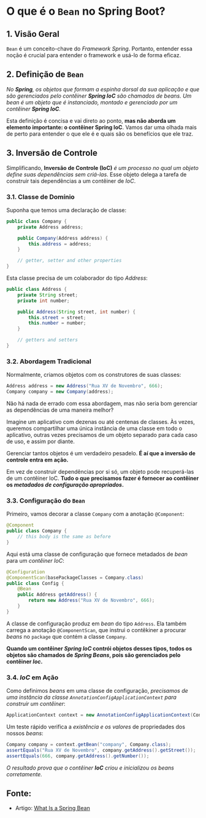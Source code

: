 # O que é o `Bean` no Spring Boot?

## 1. Visão Geral

`Bean` é um conceito-chave do *Framework Spring*. Portanto, entender essa noção é crucial para entender o framework e usá-lo de forma eficaz.

## 2. Definição de `Bean`

*No **Spring**, os objetos que formam a espinha dorsal da sua aplicação e que são gerenciados pelo contêiner **Spring IoC** são chamados de beans. Um bean é um objeto que é instanciado, montado e gerenciado por um contêiner **Spring IoC**.*

Esta definição é concisa e vai direto ao ponto, **mas não aborda um elemento importante: o contêiner Spring IoC**. Vamos dar uma olhada mais de perto para entender o que ele é e quais são os benefícios que ele traz.

## 3. Inversão de Controle

Simplificando, **Inversão de Controle (IoC)** *é um processo no qual um objeto define suas dependências sem criá-las*. Esse objeto delega a tarefa de construir tais dependências a um contêiner de *IoC*.

### 3.1. Classe de Domínio

Suponha que temos uma declaração de classe:

```java
public class Company {
    private Address address;

    public Company(Address address) {
        this.address = address;
    }

    // getter, setter and other properties
}
```

Esta classe precisa de um colaborador do tipo *Address*:

```java
public class Address {
    private String street;
    private int number;

    public Address(String street, int number) {
        this.street = street;
        this.number = number;
    }

    // getters and setters
}
```

### 3.2. Abordagem Tradicional

Normalmente, criamos objetos com os construtores de suas classes:

```java
Address address = new Address("Rua XV de Novembro", 666);
Company company = new Company(address);
```

Não há nada de errado com essa abordagem, mas não seria bom gerenciar as dependências de uma maneira melhor?

Imagine um aplicativo com dezenas ou até centenas de classes. Às vezes, queremos compartilhar uma única instância de uma classe em todo o aplicativo, outras vezes precisamos de um objeto separado para cada caso de uso, e assim por diante.

Gerenciar tantos objetos é um verdadeiro pesadelo. **É aí que a inversão de controle entra em ação.**

Em vez de construir dependências por si só, um objeto pode recuperá-las de um contêiner IoC. **Tudo o que precisamos fazer é fornecer ao contêiner os *metadados de configuração apropriados*.**

### 3.3. Configuração do `Bean`

Primeiro, vamos decorar a classe `Company` com a anotação `@Component`:

```java
@Component
public class Company {
    // this body is the same as before
}
```

Aqui está uma classe de configuração que fornece metadados de *bean* para um *contêiner IoC*:

```java
@Configuration
@ComponentScan(basePackageClasses = Company.class)
public class Config {
    @Bean
    public Address getAddress() {
        return new Address("Rua XV de Novembro", 666);
    }
}
```

A classe de configuração produz em *bean* do tipo `Address`. Ela também carrega a anotação `@ComponentScan`, que instrui o contêkiner a procurar *beans* no `package` que contém a classe `Company`.

**Quando um contêiner *Spring IoC* contrói objetos desses tipos, todos os objetos são chamados de *Spring Beans*, pois são gerenciados pelo contêiner *Ioc*.**

### 3.4. *IoC* em Ação

Como definimos *beans* em uma classe de configuração, *precisamos de uma instância da classe `AnnotationConfigApplicationContext` para construir um contêiner*:

```java
ApplicationContext context = new AnnotationConfigApplicationContext(Config.class);
```

Um teste rápido  verifica a *existência e os valores* de propriedades dos nossos *beans*:

```java
Company company = context.getBean("company", Company.class);
assertEquals("Rua XV de Novembro", company.getAddress().getStreet());
assertEquals(666, company.getAddress().getNumber());
```

*O resultado prova que o contêiner **IoC** criou e inicializou os beans corretamente.*

## Fonte:

- Artigo: [What Is a Spring Bean](https://www.baeldung.com/spring-bean)